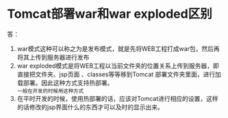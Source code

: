 # Tomcat部署war和war exploded区别

答：
1. war模式这种可以称之为是发布模式，就是先将WEB工程打成war包，然后再将其上传到服务器进行发布
2. war exploded模式是将WEB工程以当前文件夹的位置关系上传到服务器，即直接把文件夹、jsp页面 、classes等等移到Tomcat 部署文件夹里面，进行加载部署。因此这种方式支持热部署。<br>
`一般在开发的时候用这种方式`
3. 在平时开发的时候，使用热部署的话，应该对Tomcat进行相应的设置，这样的话修改的jsp界面什么的东西才可以及时的显示出来。






<comment/>
<ad/>